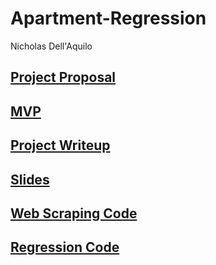 # Apartment-Regression
Nicholas Dell'Aquilo

## [Project Proposal](https://github.com/nickdellaquilo/Apartment-Regression/blob/master/project_proposal.md#apartment-regression)

## [MVP](https://github.com/nickdellaquilo/Apartment-Regression/blob/master/MVP.md#predicting-apartment-prices-on-streeteasy)

## [Project Writeup](https://github.com/nickdellaquilo/Apartment-Regression/blob/master/project-writeup.md)

## [Slides](https://github.com/nickdellaquilo/Apartment-Regression/blob/master/Apartment-Regression-Presentation.pdf)

## [Web Scraping Code](https://github.com/nickdellaquilo/Apartment-Regression/blob/master/Web%20Scraping.ipynb)

## [Regression Code](https://github.com/nickdellaquilo/Apartment-Regression/blob/master/Final%20Regression.ipynb)
